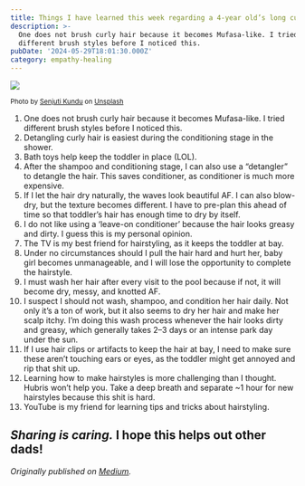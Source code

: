 ```yaml
---
title: Things I have learned this week regarding a 4-year old’s long curly hair
description: >-
  One does not brush curly hair because it becomes Mufasa-like. I tried
  different brush styles before I noticed this.
pubDate: '2024-05-29T18:01:30.000Z'
category: empathy-healing
---
```


![](https://cdn-images-1.medium.com/max/800/0*aXqmLg3o-62nSyLQ)

<small>Photo by [Senjuti Kundu](https://unsplash.com/@senjuti?utm_source=medium&utm_medium=referral) on [Unsplash](https://unsplash.com?utm_source=medium&utm_medium=referral)</small>

1. One does not brush curly hair because it becomes Mufasa-like. I tried different brush styles before I noticed this.
2. Detangling curly hair is easiest during the conditioning stage in the shower.
3. Bath toys help keep the toddler in place (LOL).
4. After the shampoo and conditioning stage, I can also use a “detangler” to detangle the hair. This saves conditioner, as conditioner is much more expensive.
5. If I let the hair dry naturally, the waves look beautiful AF. I can also blow-dry, but the texture becomes different. I have to pre-plan this ahead of time so that toddler’s hair has enough time to dry by itself.
6. I do not like using a ‘leave-on conditioner’ because the hair looks greasy and dirty. I guess this is my personal opinion.
7. The TV is my best friend for hairstyling, as it keeps the toddler at bay.
8. Under no circumstances should I pull the hair hard and hurt her, baby girl becomes unmanageable, and I will lose the opportunity to complete the hairstyle.
9. I must wash her hair after every visit to the pool because if not, it will become dry, messy, and knotted AF.
10. I suspect I should not wash, shampoo, and condition her hair daily. Not only it’s a ton of work, but it also seems to dry her hair and make her scalp itchy. I’m doing this wash process whenever the hair looks dirty and greasy, which generally takes 2–3 days or an intense park day under the sun.
11. If I use hair clips or artifacts to keep the hair at bay, I need to make sure these aren’t touching ears or eyes, as the toddler might get annoyed and rip that shit up.
12. Learning how to make hairstyles is more challenging than I thought. Hubris won’t help you. Take a deep breath and separate ~1 hour for new hairstyles because this shit is hard.
13. YouTube is my friend for learning tips and tricks about hairstyling.

_Sharing is caring._ I hope this helps out other dads!
---

_Originally published on [Medium](https://medium.com/@wizards777/things-i-have-learned-this-week-regarding-a-4-year-olds-long-curly-hair-813db24e002e)._
